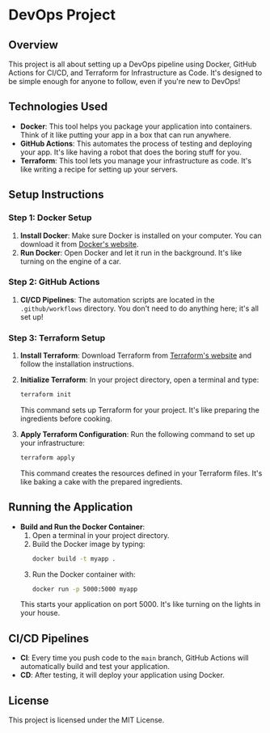 # DevOps Project

## Overview

This project is all about setting up a DevOps pipeline using Docker, GitHub Actions for CI/CD, and Terraform for Infrastructure as Code. It's designed to be simple enough for anyone to follow, even if you're new to DevOps!

## Technologies Used

- **Docker**: This tool helps you package your application into containers. Think of it like putting your app in a box that can run anywhere.
- **GitHub Actions**: This automates the process of testing and deploying your app. It's like having a robot that does the boring stuff for you.
- **Terraform**: This tool lets you manage your infrastructure as code. It's like writing a recipe for setting up your servers.

## Setup Instructions

### Step 1: Docker Setup

1. **Install Docker**: Make sure Docker is installed on your computer. You can download it from [Docker's website](https://www.docker.com/).
2. **Run Docker**: Open Docker and let it run in the background. It's like turning on the engine of a car.

### Step 2: GitHub Actions

1. **CI/CD Pipelines**: The automation scripts are located in the `.github/workflows` directory. You don't need to do anything here; it's all set up!

### Step 3: Terraform Setup

1. **Install Terraform**: Download Terraform from [Terraform's website](https://www.terraform.io/downloads.html) and follow the installation instructions.
2. **Initialize Terraform**: In your project directory, open a terminal and type:
   ```bash
   terraform init
   ```
   This command sets up Terraform for your project. It's like preparing the ingredients before cooking.

3. **Apply Terraform Configuration**: Run the following command to set up your infrastructure:
   ```bash
   terraform apply
   ```
   This command creates the resources defined in your Terraform files. It's like baking a cake with the prepared ingredients.

## Running the Application

- **Build and Run the Docker Container**:
  1. Open a terminal in your project directory.
  2. Build the Docker image by typing:
     ```bash
     docker build -t myapp .
     ```
  3. Run the Docker container with:
     ```bash
     docker run -p 5000:5000 myapp
     ```
  This starts your application on port 5000. It's like turning on the lights in your house.

## CI/CD Pipelines

- **CI**: Every time you push code to the `main` branch, GitHub Actions will automatically build and test your application.
- **CD**: After testing, it will deploy your application using Docker.

## License

This project is licensed under the MIT License.